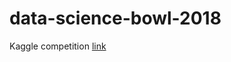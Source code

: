 # data-science-bowl-2018
Kaggle competition [link](https://www.kaggle.com/c/data-science-bowl-2018)
